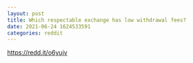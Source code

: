 ```yaml
--- 
layout: post 
title: Which respectable exchange has low withdrawal fees? 
date: 2021-06-24 1624533591 
categories: reddit 
--- 
```

https://redd.it/o6yujv